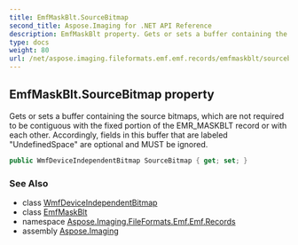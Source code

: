 ```yaml
---
title: EmfMaskBlt.SourceBitmap
second_title: Aspose.Imaging for .NET API Reference
description: EmfMaskBlt property. Gets or sets a buffer containing the source bitmaps which are not required to be contiguous with the fixed portion of the EMR_MASKBLT record or with each other. Accordingly fields in this buffer that are labeled UndefinedSpace are optional and MUST be ignored
type: docs
weight: 80
url: /net/aspose.imaging.fileformats.emf.emf.records/emfmaskblt/sourcebitmap/
---
```

## EmfMaskBlt.SourceBitmap property

Gets or sets a buffer containing the source bitmaps, which are not required to be contiguous with the fixed portion of the EMR_MASKBLT record or with each other. Accordingly, fields in this buffer that are labeled "UndefinedSpace" are optional and MUST be ignored.

```csharp
public WmfDeviceIndependentBitmap SourceBitmap { get; set; }
```

### See Also

* class [WmfDeviceIndependentBitmap](../../../aspose.imaging.fileformats.wmf.objects/wmfdeviceindependentbitmap/)
* class [EmfMaskBlt](../)
* namespace [Aspose.Imaging.FileFormats.Emf.Emf.Records](../../emfmaskblt/)
* assembly [Aspose.Imaging](../../../)


